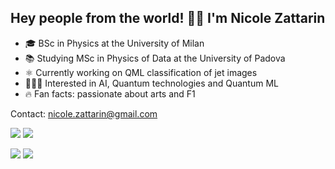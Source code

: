 ## Hey people from the world! 👋🏻 I'm Nicole Zattarin 

- 🎓 BSc in Physics at the University of Milan
- 📚 Studying MSc in Physics of Data at the University of Padova
- ⚛️ Currently working on QML classification of jet images
- 👩🏻‍💻 Interested in AI, Quantum technologies and Quantum ML 
- 🔥 Fan facts: passionate about arts and F1 

Contact: nicole.zattarin@gmail.com

 
[![](https://img.shields.io/badge/LinkedIn-0077B5?style=for-the-badge&logo=linkedin&logoColor=white)](https://www.linkedin.com/in/nicole-zattarin-a87768105/) [![](https://img.shields.io/badge/Twitter-1DA1F2?style=for-the-badge&logo=twitter&logoColor=white)](https://twitter.com/nicolezatta)
 
[ ![](https://img.shields.io/badge/Python-3776AB?style=for-the-badge&logo=python&logoColor=white)](https://www.python.org) [![](https://img.shields.io/badge/C%2B%2B-00599C?style=for-the-badge&logo=c%2B%2B&logoColor=white) ](https://www.cplusplus.com)
 

